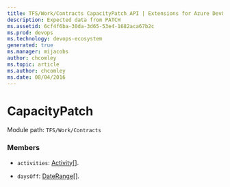 ```yaml
---
title: TFS/Work/Contracts CapacityPatch API | Extensions for Azure DevOps Services
description: Expected data from PATCH
ms.assetid: 6cf4f6ba-30da-3d65-53e4-1682aca67b2c
ms.prod: devops
ms.technology: devops-ecosystem
generated: true
ms.manager: mijacobs
author: chcomley
ms.topic: article
ms.author: chcomley
ms.date: 08/04/2016
---
```


# CapacityPatch

Module path: `TFS/Work/Contracts`


### Members

* `activities`: [Activity](../../../TFS/Work/Contracts/Activity.md)[]. 

* `daysOff`: [DateRange](../../../TFS/Work/Contracts/DateRange.md)[]. 

